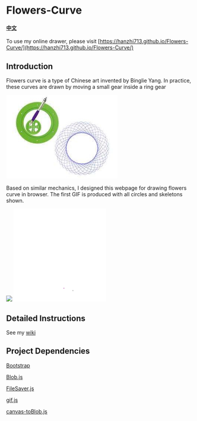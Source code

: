# Flowers-Curve

#### [中文](README-zh.md)

To use my online drawer, please visit [https://hanzhi713.github.io/Flowers-Curve/](https://hanzhi713.github.io/Flowers-Curve/)

## Introduction

Flowers curve is a type of Chinese art invented by Binglie Yang. In practice, these curves are drawn by moving a small gear inside a ring gear

![demo](docs/demo.jpg)

Based on similar mechanics, I designed this webpage for drawing flowers curve in browser. 
The first GIF is produced with all circles and skeletons shown.

<img src="docs/demo-new.gif" width="250px"/>  <img src="docs/demo-new-no-skeleton.gif" width="250px"/>

## Detailed Instructions

See my [wiki](https://github.com/hanzhi713/Flowers-Curve/wiki)

## Project Dependencies

[Bootstrap](https://github.com/twbs/bootstrap)

[Blob.js](https://github.com/eligrey/Blob.js)

[FileSaver.js](https://github.com/eligrey/FileSaver.js)

[gif.js](https://github.com/jnordberg/gif.js)

[canvas-toBlob.js](https://github.com/eligrey/canvas-toBlob.js)
